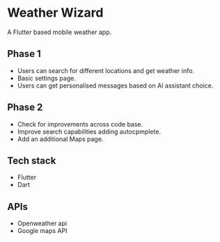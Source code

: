 # Weather Wizard

A Flutter based mobile weather app.

## Phase 1

- Users can search for different locations and get weather info.
- Basic settings page.
- Users can get personalised messages based on AI assistant choice.

## Phase 2
- Check for improvements across code base.
- Improve search capabilities adding autocpmplete.
- Add an additional Maps page.

## Tech stack
 - Flutter
 - Dart

## APIs
- Openweather api
- Google maps API
